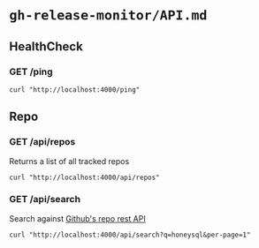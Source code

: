 # `gh-release-monitor/API.md`

## HealthCheck

### GET /ping
```shell
curl "http://localhost:4000/ping"
```

## Repo

### GET /api/repos
Returns a list of all tracked repos
```shell
curl "http://localhost:4000/api/repos"
```

### GET /api/search
Search against [Github's repo rest API](https://docs.github.com/en/rest/reference/search#search-repositories)
```shell
curl "http://localhost:4000/api/search?q=honeysql&per-page=1"
```


